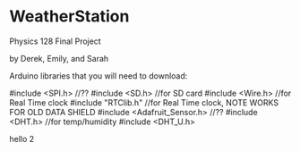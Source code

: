 # WeatherStation
Physics 128 Final Project

by Derek, Emily, and Sarah

Arduino libraries that you will need to download: 

#include <SPI.h> //??
#include <SD.h> //for SD card
#include <Wire.h> //for Real Time clock
#include "RTClib.h" //for Real Time clock, NOTE WORKS FOR OLD DATA SHIELD
#include <Adafruit_Sensor.h> //??
#include <DHT.h> //for temp/humidity
#include <DHT_U.h>

hello 2
